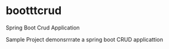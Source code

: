 # bootttcrud
Spring Boot Crud Application

Sample Project demonsrrrate a spring boot CRUD applicattion
